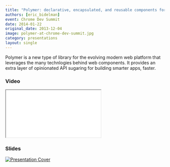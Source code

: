 ```yaml
---
title: "Polymer: declarative, encapsulated, and reusable components for the web"
authors: [eric_bidelman]
event: Chrome Dev Summit
date: 2014-01-22
original_date: 2013-12-04
image: polymer-at-chrome-dev-summit.jpg
category: presentations
layout: single
---
```


Polymer is a new type of library for the evolving modern web platform that leverages the many technlogies behind web components. It provides an extra layer of opinionated API sugaring for building smarter apps, faster.

<!-- Excerpt -->

### Video

<div class="iframe-wrap">
    <iframe src="//www.youtube.com/embed/DH1vTVkqCDQ" itemprop="video"></iframe>
</div>

### Slides

<a href="http://html5-demos.appspot.com/static/cds2013/index.html">
    <img src="../../img/stories/polymer-at-chrome-dev-summit-cover.jpg" alt="Presentation Cover">
</a>
